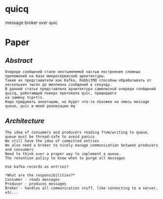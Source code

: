 # quicq
message broker over quic



# Paper

## *Abstract*
    Очереди сообщений стали неотъемлемой частью построения сложных приложений на базе микросервисной архитектуры.
    Такие их представители как Kafka, RabbitMQ способны обрабатывать от нескольких тысяч до миллиона сообщений в секунду. 
    В данной статье представлена архитектура самописной очереди сообщений quicq, работающей поверх протокола quic, пришедшего 
    на замену tcp+tls. 
    Надо придумать аннотацию, но будет что-то похожее на смесь message queue, quic и моей реализации mq


## *Architecture*
    The idea of consumers and producers reading from/writing to queue, queue must be thread-safe to avoid panics 
    We still have the idea of committed entries
    We also need a broker to nicely manage communication between producers and consumers 
    Need to think over a proper way to implement a queue.
    The retention policy to know when to purge all messages

    Use kafka records as entries?

    *What are the responsibilities?*
    Consumer - reads messages
    Producer - produces messages
    Broker - handles all communication stuff, like connecting to a server, etc...

